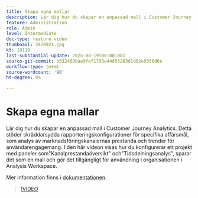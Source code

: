 ```yaml
---
title: Skapa egna mallar
description: Lär dig hur du skapar en anpassad mall i Customer Journey Analytics.
feature: Administration
role: Admin
level: Intermediate
doc-type: feature video
thumbnail: 3470921.jpg
kt: 18119
last-substantial-update: 2025-08-19T00:00:00Z
source-git-commit: b532468bae9fef1793e44d55203d1d52e9356d6e
workflow-type: tm+mt
source-wordcount: '90'
ht-degree: 0%

---
```


# Skapa egna mallar

Lär dig hur du skapar en anpassad mall i Customer Journey Analytics. Detta stöder skräddarsydda rapporteringskonfigurationer för specifika affärsmål, som analys av marknadsföringskanalernas prestanda och trender för användarengagemang. I den här videon visas hur du konfigurerar ett projekt med paneler som&quot;Kanalprestandaöversikt&quot; och&quot;Tidsdelningsanalys&quot;, sparar det som en mall och gör det tillgängligt för användning i organisationen i Analysis Workspace.

Mer information finns i [dokumentationen](https://experienceleague.adobe.com/en/docs/analytics-platform/using/cja-workspace/templates/create-templates).

>[!VIDEO](https://video.tv.adobe.com/v/3470921/?learn=on)

